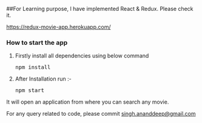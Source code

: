 ##For Learning purpose, I have implemented React & Redux. Please check it.

https://redux-movie-app.herokuapp.com/

### How to start the app

1. Firstly install all dependencies using below command

	<pre>npm install </pre>

2. After Installation run :-
	<pre>npm start</pre>


It will open an application from where you can search any movie.

For any query related to code, please commit singh.ananddeep@gmail.com
